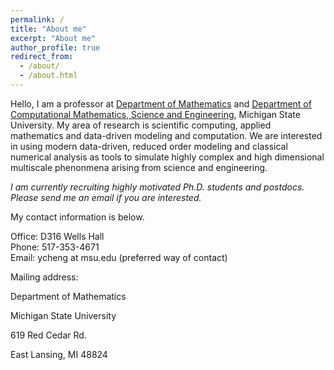 ```yaml
---
permalink: /
title: "About me"
excerpt: "About me"
author_profile: true
redirect_from: 
  - /about/
  - /about.html
---
```


Hello, I am a professor at [Department of Mathematics](https://math.msu.edu/) and [Department of Computational Mathematics, Science and Engineering](https://cmse.msu.edu/), Michigan State University. My area of research is scientific computing, applied mathematics and data-driven modeling and computation. We are interested in using modern data-driven, reduced order modeling and classical numerical analysis as tools to simulate highly complex and high dimensional multiscale phenonmena arising from science and engineering.

*I am currently recruiting highly motivated Ph.D. students and postdocs. Please send me an email if you are interested.*







My contact information is below.

Office: D316 Wells Hall  
Phone: 517-353-4671  
Email: ycheng at msu.edu (preferred way of contact)

Mailing address:

Department of Mathematics

Michigan State University

619 Red Cedar Rd.

East Lansing, MI 48824


